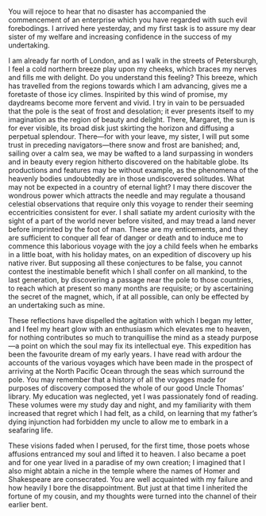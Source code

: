 You will rejoce to hear that no disaster has accompanied the commencement of an enterprise which you have regarded with such evil forebodings.
I arrived here yesterday, and my first task is to assure my dear sister of my welfare and increasing confidence in the success of my undertaking.

I am already far north of London, and as I walk in the streets of Petersburgh, I feel a cold northern breeze play upon my cheeks, which braces my nerves and fills me with delight.
Do you understand this feeling?
This breeze, which has travelled from the regions towards which I am advancing, gives me a foretaste of those icy climes.
Inspirited by this wind of promise, my daydreams become more fervent and vivid.
I try in vain to be persuaded that the pole is the seat of frost and desolation; it ever presents itself to my imagination as the region of beauty and delight.
There, Margaret, the sun is for ever visible, its broad disk just skirting the horizon and diffusing a perpetual splendour.
There—for with your leave, my sister, I will put some trust in preceding navigators—there snow and frost are banished; and, sailing over a calm sea, we may be wafted to a land surpassing in wonders and in beauty every region hitherto discovered on the habitable globe.
Its productions and features may be without example, as the phenomena of the heavenly bodies undoubtedly are in those undiscovered solitudes.
What may not be expected in a country of eternal light?
I may there discover the wondrous power which attracts the needle and may regulate a thousand celestial observations that require only this voyage to render their seeming eccentricities consistent for ever.
I shall satiate my ardent curiosity with the sight of a part of the world never before visited, and may tread a land never before imprinted by the foot of man.
These are my enticements, and they are sufficient to conquer all fear of danger or death and to induce me to commence this laborious voyage with the joy a child feels when he embarks in a little boat, with his holiday mates, on an expedition of discovery up his native river.
But supposing all these conjectures to be false, you cannot contest the inestimable benefit which I shall confer on all mankind, to the last generation, by discovering a passage near the pole to those countries, to reach which at present so many months are requisite; or by ascertaining the secret of the magnet, which, if at all possible, can only be effected by an undertaking such as mine.

These reflections have dispelled the agitation with which I began my letter, and I feel my heart glow with an enthusiasm which elevates me to heaven, for nothing contributes so much to tranquillise the mind as a steady purpose—a point on which the soul may fix its intellectual eye.
This expedition has been the favourite dream of my early years.
I have read with ardour the accounts of the various voyages which have been made in the prospect of arriving at the North Pacific Ocean through the seas which surround the pole.
You may remember that a history of all the voyages made for purposes of discovery composed the whole of our good Uncle Thomas’ library.
My education was neglected, yet I was passionately fond of reading.
These volumes were my study day and night, and my familiarity with them increased that regret which I had felt, as a child, on learning that my father’s dying injunction had forbidden my uncle to allow me to embark in a seafaring life.

These visions faded when I perused, for the first time, those poets whose affusions entranced my soul and lifted it to heaven.
I also became a poet and for one year lived in a paradise of my own creation; I imagined that I also might abtain a niche in the temple where the names of Homer and Shakespeare are consecrated.
You are well acquainted with my failure and how heavily I bore the disappointment. But just at that time I inherited the fortune of my cousin, and my thoughts were turned into the channel of their earlier bent.
